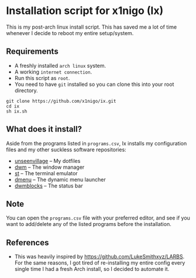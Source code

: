 # Installation script for x1nigo (Ix)
This is my post-arch linux install script. This has saved me a lot of time
whenever I decide to reboot my entire setup/system.

## Requirements
- A freshly installed `arch linux` system.
- A working `internet connection`.
- Run this script as `root`.
- You need to have `git` installed so you can clone this
into your root directory.

```
git clone https://github.com/x1nigo/ix.git
cd ix
sh ix.sh
```
## What does it install?
Aside from the programs listed in `programs.csv`, Ix installs my configuration files and my other suckless software repositories:
- [unseenvillage](https://github.com/x1nigo/unseenvillage) &ndash; My dotfiles
- [dwm](https://github.com/x1nigo/dwm) &ndash; The window manager
- [st](https://github.com/x1nigo/st) &ndash; The terminal emulator
- [dmenu](https://github.com/x1nigo/dmenu) &ndash; The dynamic menu launcher
- [dwmblocks](https://github.com/x1nigo/dwmblocks) &ndash; The status bar

## Note
You can open the `programs.csv` file with your preferred editor, and see if you want to add/delete
any of the listed programs before the installation.

## References
- This was heavily inspired by https://github.com/LukeSmithxyz/LARBS. For the same reasons,
I got tired of re-installing my entire config every single time I had a fresh Arch install,
so I decided to automate it.
